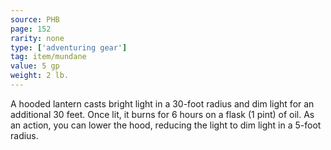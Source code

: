 ```yaml
---
source: PHB
page: 152
rarity: none
type: ['adventuring gear']
tag: item/mundane
value: 5 gp
weight: 2 lb.
---
```


A hooded lantern casts bright light in a 30-foot radius and dim light for an additional 30 feet. Once lit, it burns for 6 hours on a flask (1 pint) of oil. As an action, you can lower the hood, reducing the light to dim light in a 5-foot radius.

